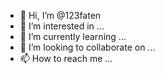 - 👋 Hi, I’m @123faten
- 👀 I’m interested in ...
- 🌱 I’m currently learning ...
- 💞️ I’m looking to collaborate on ...
- 📫 How to reach me ...

<!---
123faten/123faten is a ✨ special ✨ repository because its `README.md` (this file) appears on your GitHub profile.
You can click the Preview link to take a look at your changes.
--->
